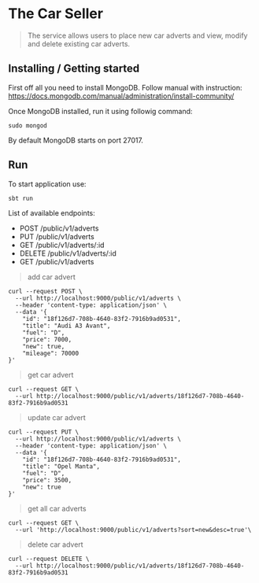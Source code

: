 # The Car Seller
> The service allows users to place new car adverts and view, modify and delete existing car adverts.

## Installing / Getting started

First off all you need to install MongoDB.
Follow manual with instruction: https://docs.mongodb.com/manual/administration/install-community/

Once MongoDB installed, run it using followig command:
```
sudo mongod
```

By default MongoDB starts on port 27017.

## Run

To start application use:
```
sbt run
```

List of available endpoints:

* POST    /public/v1/adverts
* PUT     /public/v1/adverts
* GET     /public/v1/adverts/:id
* DELETE  /public/v1/adverts/:id
* GET     /public/v1/adverts

> add car advert
```
curl --request POST \
  --url http://localhost:9000/public/v1/adverts \
  --header 'content-type: application/json' \
  --data '{
	"id": "18f126d7-708b-4640-83f2-7916b9ad0531",
	"title": "Audi A3 Avant",
	"fuel": "D",
	"price": 7000,
	"new": true,
	"mileage": 70000
}'
```

>get car advert
```
curl --request GET \
  --url http://localhost:9000/public/v1/adverts/18f126d7-708b-4640-83f2-7916b9ad0531
```

>update car advert
```
curl --request PUT \
  --url http://localhost:9000/public/v1/adverts \
  --header 'content-type: application/json' \
  --data '{
	"id": "18f126d7-708b-4640-83f2-7916b9ad0531",
	"title": "Opel Manta",
	"fuel": "D",
	"price": 3500,
	"new": true
}'
```

>get all car adverts
```
curl --request GET \
  --url 'http://localhost:9000/public/v1/adverts?sort=new&desc=true'\
```

>delete car advert
```
curl --request DELETE \
  --url http://localhost:9000/public/v1/adverts/18f126d7-708b-4640-83f2-7916b9ad0531
```